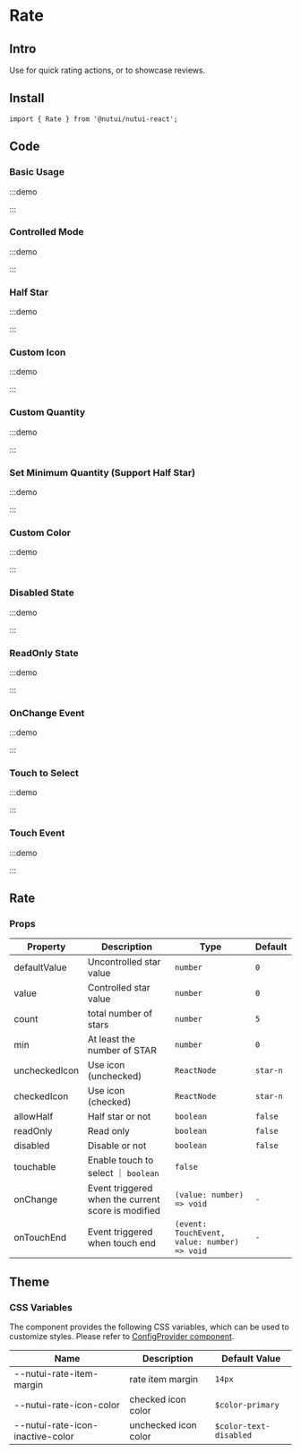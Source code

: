 # Rate

## Intro

Use for quick rating actions, or to showcase reviews.

## Install

```tsx
import { Rate } from '@nutui/nutui-react';
```

## Code

### Basic Usage

:::demo

<CodeBlock src='h5/demo1.tsx'></CodeBlock>

:::

### Controlled Mode

:::demo

<CodeBlock src='h5/demo2.tsx'></CodeBlock>

:::

### Half Star

:::demo

<CodeBlock src='h5/demo3.tsx'></CodeBlock>

:::

### Custom Icon

:::demo

<CodeBlock src='h5/demo4.tsx'></CodeBlock>

:::

### Custom Quantity

:::demo

<CodeBlock src='h5/demo5.tsx'></CodeBlock>

:::

### Set Minimum Quantity (Support Half Star)

:::demo

<CodeBlock src='h5/demo6.tsx'></CodeBlock>

:::

### Custom Color

:::demo

<CodeBlock src='h5/demo7.tsx'></CodeBlock>

:::

### Disabled State

:::demo

<CodeBlock src='h5/demo8.tsx'></CodeBlock>

:::

### ReadOnly State

:::demo

<CodeBlock src='h5/demo9.tsx'></CodeBlock>

:::

### OnChange Event

:::demo

<CodeBlock src='h5/demo10.tsx'></CodeBlock>

:::

### Touch to Select

:::demo

<CodeBlock src='h5/demo11.tsx'></CodeBlock>

:::

### Touch Event

:::demo

<CodeBlock src='h5/demo12.tsx'></CodeBlock>

:::

## Rate

### Props

| Property | Description | Type | Default |
| --- | --- | --- | --- |
| defaultValue | Uncontrolled star value | `number` | `0` |
| value | Controlled star value | `number` | `0` |
| count | total number of stars | `number` | `5` |
| min | At least the number of STAR | `number` | `0` |
| uncheckedIcon | Use icon (unchecked) | `ReactNode` | `star-n` |
| checkedIcon | Use icon (checked) | `ReactNode` | `star-n` |
| allowHalf | Half star or not | `boolean` | `false` |
| readOnly | Read only | `boolean` | `false` |
| disabled | Disable or not | `boolean` | `false` |
| touchable | Enable touch to select ｜ `boolean` | `false` |
| onChange | Event triggered when the current score is modified | `(value: number) => void` | `-` |
| onTouchEnd | Event triggered when touch end | `(event: TouchEvent, value: number) => void` | `-` |

## Theme

### CSS Variables

The component provides the following CSS variables, which can be used to customize styles. Please refer to [ConfigProvider component](#/en-US/component/configprovider).

| Name | Description | Default Value |
| --- | --- | --- |
| \--nutui-rate-item-margin | rate item margin | `14px` |
| \--nutui-rate-icon-color | checked icon color | `$color-primary` |
| \--nutui-rate-icon-inactive-color | unchecked icon color | `$color-text-disabled` |
